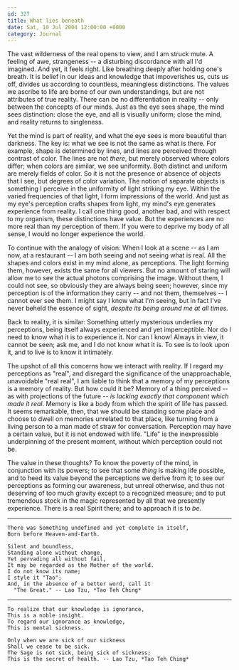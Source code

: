 ```yaml
---
id: 327
title: What lies beneath
date: Sat, 10 Jul 2004 12:00:00 +0000
category: Journal
---
```


The vast wilderness of the real opens to view, and I am struck mute.  A
feeling of awe, strangeness -- a disturbing discordance with all I'd
imagined.  And yet, it feels right.  Like breathing deeply after holding
one's breath.  It is belief in our ideas and knowledge that impoverishes
us, cuts us off, divides us according to countless, meaningless
distinctions.  The values we ascribe to life are borne of our own
understandings, but are not attributes of true reality.  There can be no
differentiation in reality -- only between the concepts of our minds.
Just as the eye sees shape, the mind sees distinction: close the eye,
and all is visually uniform; close the mind, and reality returns to
singleness.

Yet the mind is part of reality, and what the eye sees is more beautiful
than darkness.  The key is: what we see is not the same as what is
there.  For example, shape is determined by lines, and lines are
perceived through contrast of color.  The lines are not *there*, but
merely observed where colors differ; when colors are similar, we see
uniformity.  Both distinct and uniform are merely fields of color.  So
it is not the presence or absence of objects that I see, but degrees of
color variation.  The notion of separate objects is something I perceive
in the uniformity of light striking my eye.  Within the varied
frequencies of that light, I form impressions of the world.  And just as
my eye's perception crafts shapes from light, my mind's eye generates
experience from reality.  I call one thing good, another bad, and with
respect to my organism, these distinctions have value.  But the
experiences are no more real than my perception of them.  If you were to
deprive my body of all sense, I would no longer experience the world.

To continue with the analogy of vision: When I look at a scene -- as I
am now, at a restaurant -- I am both seeing and not seeing what is real.
All the shapes and colors exist in my mind alone, as perceptions.  The
light forming them, however, exists the same for all viewers.  But no
amount of staring will allow me to see the actual photons comprising the
image.  Without them, I could not see, so obviously they are always
being seen; however, since my perception is of the information they
carry -- and not them, themselves -- I cannot ever see them.  I might
say I know what I'm seeing, but in fact I've never beheld the essence of
sight, *despite its being around me at all times*.

Back to reality, it is similar: Something utterly mysterious underlies
my perceptions, being itself always experienced and yet imperceptible.
Nor do I need to know what it is to experience it.  Nor can I know!
Always in view, it cannot be seen; ask me, and I do not know what it is.
To see is to look upon it, and to live is to know it intimately.

The upshot of all this concerns how we interact with reality.  If I
regard my perceptions as "real", and disregard the significance of the
unapproachable, unavoidable "real real", I am liable to think that a
memory of my perceptions is a memory of reality.  But how could it be?
Memory of a thing perceived -- as with projections of the future -- *is
lacking exactly that component which made it real*.  Memory is like a
body from which the spirit of life has passed.  It seems remarkable,
then, that we should be standing some place and choose to dwell on
memories unrelated to that place, like turning from a living person to a
man made of straw for conversation.  Perception may have a certain
value, but it is not endowed with life.  "Life" is the inexpressible
underpinning of the present moment, without which perception could not
be.

The value in these thoughts?  To know the poverty of the mind, in
conjunction with its powers; to see that some *thing* is making life
possible, and to heed its value beyond the perceptions we derive from
it; to see our perceptions as forming our awareness, but unreal
otherwise, and thus not deserving of too much gravity except to a
recognized measure; and to put tremendous stock in the magic represented
by all that we presently experience.  There is a real Spirit there; and
to approach it is to *be*.

------

    There was Something undefined and yet complete in itself,  
    Born before Heaven-and-Earth.

    Silent and boundless,  
    Standing alone without change,  
    Yet pervading all without fail,  
    It may be regarded as the Mother of the world.  
    I do not know its name;  
    I style it "Tao";  
    And, in the absence of a better word, call it  
      "The Great." -- Lao Tzu, *Tao Teh Ching*

------

    To realize that our knowledge is ignorance,  
    This is a noble insight.  
    To regard our ignorance as knowledge,  
    This is mental sickness.

    Only when we are sick of our sickness  
    Shall we cease to be sick.  
    The Sage is not sick, being sick of sickness;  
    This is the secret of health. -- Lao Tzu, *Tao Teh Ching*


